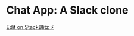 # Chat App: A Slack clone

[Edit on StackBlitz ⚡️](https://stackblitz.com/edit/tomasstylarek-slack-app)
